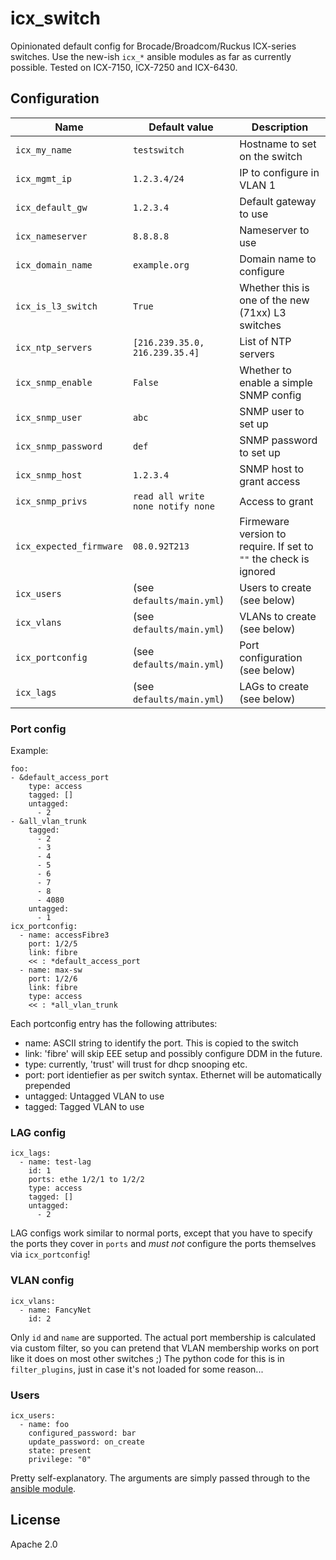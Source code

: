 # icx_switch
Opinionated default config for Brocade/Broadcom/Ruckus ICX-series switches.
Use the new-ish `icx_*` ansible modules as far as currently possible. Tested
on ICX-7150, ICX-7250 and ICX-6430.

## Configuration
| Name | Default value | Description |
| ---- | ------------- | ----------- |
| `icx_my_name` | `testswitch` | Hostname to set on the switch |
| `icx_mgmt_ip` | `1.2.3.4/24` | IP to configure in VLAN 1 |
| `icx_default_gw` | `1.2.3.4` | Default gateway to use |
| `icx_nameserver` | `8.8.8.8` | Nameserver to use |
| `icx_domain_name` | `example.org` | Domain name to configure |
| `icx_is_l3_switch` | `True` | Whether this is one of the new (71xx) L3 switches |
| `icx_ntp_servers` | `[216.239.35.0, 216.239.35.4]` | List of NTP servers |
| `icx_snmp_enable` | `False` | Whether to enable a simple SNMP config |
| `icx_snmp_user` | `abc` | SNMP user to set up |
| `icx_snmp_password` | `def` | SNMP password to set up |
| `icx_snmp_host` | `1.2.3.4` | SNMP host to grant access |
| `icx_snmp_privs` | `read all write none notify none` | Access to grant |
| `icx_expected_firmware` | `08.0.92T213` | Firmeware version to require. If set to `""` the check is ignored |
| `icx_users` | (see `defaults/main.yml`) | Users to create (see below) |
| `icx_vlans` | (see `defaults/main.yml`) | VLANs to create (see below) |
| `icx_portconfig` | (see `defaults/main.yml`) | Port configuration (see below) |
| `icx_lags` | (see `defaults/main.yml`) | LAGs to create (see below) |

### Port config
Example:
```
foo:
- &default_access_port
    type: access
    tagged: []
    untagged:
      - 2
- &all_vlan_trunk
    tagged:
      - 2
      - 3
      - 4
      - 5
      - 6
      - 7
      - 8
      - 4080
    untagged:
      - 1
icx_portconfig:
  - name: accessFibre3
    port: 1/2/5
    link: fibre
    << : *default_access_port
  - name: max-sw
    port: 1/2/6
    link: fibre
    type: access
    << : *all_vlan_trunk
```
Each portconfig entry has the following attributes:
 * name: ASCII string to identify the port. This is copied to the switch
 * link: 'fibre' will skip EEE setup and possibly configure DDM in the future.
 * type: currently, 'trust' will trust for dhcp snooping etc.
 * port: port identiefier as per switch syntax. Ethernet will be automatically prepended
 * untagged: Untagged VLAN to use
 * tagged: Tagged VLAN to use

### LAG config
```
icx_lags:
  - name: test-lag
    id: 1
    ports: ethe 1/2/1 to 1/2/2
    type: access
    tagged: []
    untagged:
      - 2
```
LAG configs work similar to normal ports, except that you have to specify the
ports they cover in `ports` and _must not_ configure the ports themselves
via `icx_portconfig`!

### VLAN config
```
icx_vlans:
  - name: FancyNet
    id: 2
```
Only `id` and `name` are supported. The actual port membership is calculated
via custom filter, so you can pretend that VLAN membership works on port like
it does on most other switches ;) The python code for this is in
`filter_plugins`, just in case it's not loaded for some reason...

### Users
```
icx_users:
  - name: foo
    configured_password: bar
    update_password: on_create
    state: present
    privilege: "0"
```
Pretty self-explanatory. The arguments are simply passed through to the [ansible
module](https://docs.ansible.com/ansible/latest/modules/icx_user_module.html#icx-user-module).

## License
Apache 2.0
